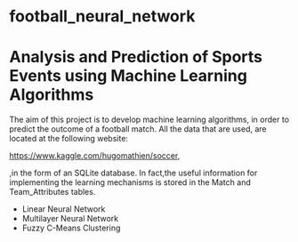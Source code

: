 # football_neural_network

# Analysis and Prediction of Sports Events using Machine Learning Algorithms

The aim of this project is to develop machine learning algorithms, in order to predict the outcome of a football match. All the data that are used, are located 
at the following website:

https://www.kaggle.com/hugomathien/soccer,

,in the form of an SQLite database. In fact,the useful information for implementing the learning mechanisms is stored in the Match and Team_Attributes tables.

- Linear Neural Network
- Multilayer Neural Network
- Fuzzy C-Means Clustering

